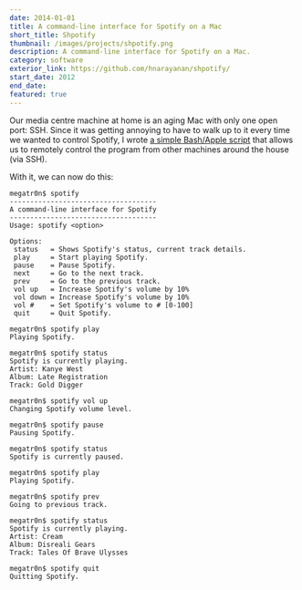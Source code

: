 ```yaml
---
date: 2014-01-01
title: A command-line interface for Spotify on a Mac
short_title: Shpotify
thumbnail: /images/projects/shpotify.png
description: A command-line interface for Spotify on a Mac.
category: software
exterior_link: https://github.com/hnarayanan/shpotify/
start_date: 2012
end_date:
featured: true
---
```


Our media centre machine at home is an aging Mac with only one open
port: SSH. Since it was getting annoying to have to walk up to it
every time we wanted to control Spotify, I wrote [a simple Bash/Apple
script](https://github.com/hnarayanan/shpotify/) that allows us to
remotely control the program from other machines around the house (via
SSH).

With it, we can now do this:

````
megatr0n$ spotify
------------------------------------
A command-line interface for Spotify
------------------------------------
Usage: spotify <option>

Options:
 status   = Shows Spotify's status, current track details.
 play     = Start playing Spotify.
 pause    = Pause Spotify.
 next     = Go to the next track.
 prev     = Go to the previous track.
 vol up   = Increase Spotify's volume by 10%
 vol down = Increase Spotify's volume by 10%
 vol #    = Set Spotify's volume to # [0-100]
 quit     = Quit Spotify.

megatr0n$ spotify play
Playing Spotify.

megatr0n$ spotify status
Spotify is currently playing.
Artist: Kanye West
Album: Late Registration
Track: Gold Digger

megatr0n$ spotify vol up
Changing Spotify volume level.

megatr0n$ spotify pause
Pausing Spotify.

megatr0n$ spotify status
Spotify is currently paused.

megatr0n$ spotify play
Playing Spotify.

megatr0n$ spotify prev
Going to previous track.

megatr0n$ spotify status
Spotify is currently playing.
Artist: Cream
Album: Disreali Gears
Track: Tales Of Brave Ulysses

megatr0n$ spotify quit
Quitting Spotify.
````
